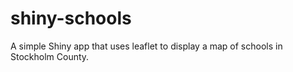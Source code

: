 # shiny-schools
A simple Shiny app that uses leaflet to display a map of schools in Stockholm County.
